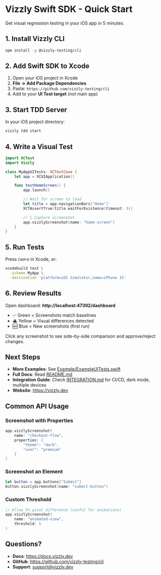 # Vizzly Swift SDK - Quick Start

Get visual regression testing in your iOS app in 5 minutes.

## 1. Install Vizzly CLI

```bash
npm install -g @vizzly-testing/cli
```

## 2. Add Swift SDK to Xcode

1. Open your iOS project in Xcode
2. **File → Add Package Dependencies**
3. Paste: `https://github.com/vizzly-testing/cli`
4. Add to your **UI Test target** (not main app)

## 3. Start TDD Server

In your iOS project directory:

```bash
vizzly tdd start
```

## 4. Write a Visual Test

```swift
import XCTest
import Vizzly

class MyAppUITests: XCTestCase {
    let app = XCUIApplication()

    func testHomeScreen() {
        app.launch()

        // Wait for screen to load
        let title = app.navigationBars["Home"]
        XCTAssertTrue(title.waitForExistence(timeout: 5))

        // 📸 Capture screenshot
        app.vizzlyScreenshot(name: "home-screen")
    }
}
```

## 5. Run Tests

Press `Cmd+U` in Xcode, or:

```bash
xcodebuild test \
  -scheme MyApp \
  -destination 'platform=iOS Simulator,name=iPhone 15'
```

## 6. Review Results

Open dashboard: **http://localhost:47392/dashboard**

- ✅ Green = Screenshots match baselines
- ⚠️ Yellow = Visual differences detected
- 🆕 Blue = New screenshots (first run)

Click any screenshot to see side-by-side comparison and approve/reject changes.

## Next Steps

- **More Examples**: See [Example/ExampleUITests.swift](Example/ExampleUITests.swift)
- **Full Docs**: Read [README.md](README.md)
- **Integration Guide**: Check [INTEGRATION.md](INTEGRATION.md) for CI/CD, dark mode, multiple devices
- **Website**: https://vizzly.dev

## Common API Usage

### Screenshot with Properties

```swift
app.vizzlyScreenshot(
    name: "checkout-flow",
    properties: [
        "theme": "dark",
        "user": "premium"
    ]
)
```

### Screenshot an Element

```swift
let button = app.buttons["Submit"]
button.vizzlyScreenshot(name: "submit-button")
```

### Custom Threshold

```swift
// Allow 5% pixel difference (useful for animations)
app.vizzlyScreenshot(
    name: "animated-view",
    threshold: 5
)
```

## Questions?

- **Docs**: https://docs.vizzly.dev
- **GitHub**: https://github.com/vizzly-testing/cli
- **Support**: support@vizzly.dev
